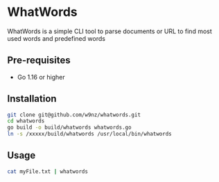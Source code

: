 # WhatWords

WhatWords is a simple CLI tool to parse documents or URL to find most used words and predefined words

## Pre-requisites

- Go 1.16 or higher

## Installation

```bash
git clone git@github.com/w9nz/whatwords.git
cd whatwords
go build -o build/whatwords whatwords.go
ln -s /xxxxx/build/whatwords /usr/local/bin/whatwords
```

## Usage

```bash
cat myFile.txt | whatwords
```
